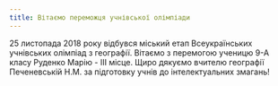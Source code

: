 ```yaml
---
title: Вітаємо переможця учнівської олімпіади
---
```


25 листопада 2018 року відбувся міський етап Всеукраїнських учнівських олімпіад з географії. Вітаємо з перемогою ученицю 9-А класу Руденко Марію - ІІІ місце. Щиро дякуємо вчителю географії Печеневській Н.М. за підготовку учнів до інтелектуальних змагань!
